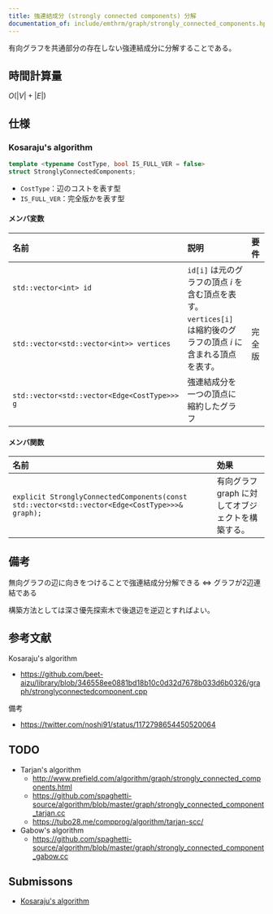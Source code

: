 ```yaml
---
title: 強連結成分 (strongly connected components) 分解
documentation_of: include/emthrm/graph/strongly_connected_components.hpp
---
```


有向グラフを共通部分の存在しない強連結成分に分解することである。


## 時間計算量

$O(\lvert V \rvert + \lvert E \rvert)$


## 仕様

### Kosaraju's algorithm

```cpp
template <typename CostType, bool IS_FULL_VER = false>
struct StronglyConnectedComponents;
```

- `CostType`：辺のコストを表す型
- `IS_FULL_VER`：完全版かを表す型

#### メンバ変数

|名前|説明|要件|
|:--|:--|:--|
|`std::vector<int> id`|`id[i]` は元のグラフの頂点 $i$ を含む頂点を表す。||
|`std::vector<std::vector<int>> vertices`|`vertices[i]` は縮約後のグラフの頂点 $i$ に含まれる頂点を表す。|完全版|
|`std::vector<std::vector<Edge<CostType>>> g`|強連結成分を一つの頂点に縮約したグラフ||

#### メンバ関数

|名前|効果|
|:--|:--|
|`explicit StronglyConnectedComponents(const std::vector<std::vector<Edge<CostType>>>& graph);`|有向グラフ $\mathrm{graph}$ に対してオブジェクトを構築する。|


## 備考

無向グラフの辺に向きをつけることで強連結成分分解できる $\Leftrightarrow$ グラフが2辺連結である

構築方法としては深さ優先探索木で後退辺を逆辺とすればよい。


## 参考文献

Kosaraju's algorithm
- https://github.com/beet-aizu/library/blob/346558ee0881bd18b10c0d32d7678b033d6b0326/graph/stronglyconnectedcomponent.cpp

備考
- https://twitter.com/noshi91/status/1172798654450520064


## TODO

- Tarjan's algorithm
  - http://www.prefield.com/algorithm/graph/strongly_connected_components.html
  - https://github.com/spaghetti-source/algorithm/blob/master/graph/strongly_connected_component_tarjan.cc
  - https://tubo28.me/compprog/algorithm/tarjan-scc/
- Gabow's algorithm
  - https://github.com/spaghetti-source/algorithm/blob/master/graph/strongly_connected_component_gabow.cc


## Submissons

- [Kosaraju's algorithm](https://judge.yosupo.jp/submission/4441)
